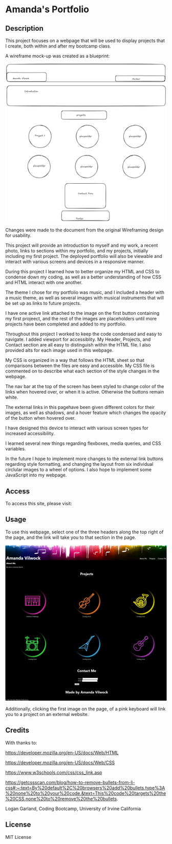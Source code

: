 # Amanda's Portfolio

## Description

This project focuses on a webpage that will be used to display projects that I create, both within and after my bootcamp class.

A wireframe mock-up was created as a blueprint:

![Alt text](<assets/images/Wireframing 1.png>)

Changes were made to the document from the original Wireframing design for usability.

This project will provide an introduction to myself and my work, a recent photo, links to sections within my portfolio, and my projects, initially including my first project. The deployed portfolio will also be viewable and interact with various screens and devices in a responsive manner.

During this project I learned how to better organize my HTML and CSS to condense down my coding, as well as a better understanding of how CSS and HTML interact with one another.

The theme I chose for my portfolio was music, and I included a header with a music theme, as well as several images with musical instruments that will be set up as links to future projects.

I have one active link attached to the image on the first button containing my first projeect, and the rest of the images are placeholders until more projects have been completed and added to my portfolio.

Throughout this project I worked to keep the code condensed and easy to navigate. I added viewport for accessiblity. My Header, Projects, and Contact section are all easy to distinguish within the HTML file. I also provided alts for each image used in this webpage.

My CSS is organized in a way that follows the HTML sheet so that comparisons between the files are easy and accessible. My CSS file is commented on to describe what each section of the style changes in the webpage.

The nav bar at the top of the screen has been styled to change color of the links when hovered over, or when it is active. Otherwise the buttons remain white.

The external links in this pagehave been given different colors for their images, as well as shadows, and a hover feature which changes the opacity of the button when hovered over.

I have designed this device to interact with various screen types for increased accessibility.

I learned several new things regarding flexboxes, media queries, and CSS variables.

In the future I hope to implement more changes to the external link buttons regarding style formatting, and changing the layout from six individual circlular images to a wheel of options. I also hope to implement some JavaScript into my webpage.


## Access

To access this site, please visit: 

## Usage

To use this webpage, select one of the three headers along the top right of the page, and the link will take you to that section in the page.

![Alt text](<assets/images/CSS Portfolio.jpeg>)

Additionally, clicking the first image on the page, of a pink keyboard will link you to a project on an external website.

## Credits

With thanks to:

https://developer.mozilla.org/en-US/docs/Web/HTML

https://developer.mozilla.org/en-US/docs/Web/CSS

https://www.w3schools.com/css/css_link.asp

https://getcssscan.com/blog/how-to-remove-bullets-from-li-css#:~:text=By%20default%2C%20browsers%20add%20bullets,type%3A%20none%20to%20your%20code.&text=This%20code%20targets%20the%20CSS,none%20to%20remove%20the%20bullets.

Logan Garland, Coding Bootcamp, University of Irvine California

## License

MIT License